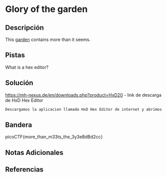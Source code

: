 # Glory of the garden

## Descripción
This [garden](https://jupiter.challenges.picoctf.org/static/d0e1ffb10fc0017c6a82c57900f3ffe3/garden.jpg) contains more than it seems.
## Pistas
What is a hex editor?
## Solución
https://mh-nexus.de/en/downloads.php?product=HxD20 - link de descarga de HxD Hex Editor
```bash
Descargamos la aplicacion llamada HxD Hex Editor de internet y abrimos la imagen que nos dan en el reto, nos vamos hasta abajo del codigo y encontraremos la bandera en las ultimas lineas
```
## Bandera
picoCTF{more_than_m33ts_the_3y3eBdBd2cc}

## Notas Adicionales 

## Referencias